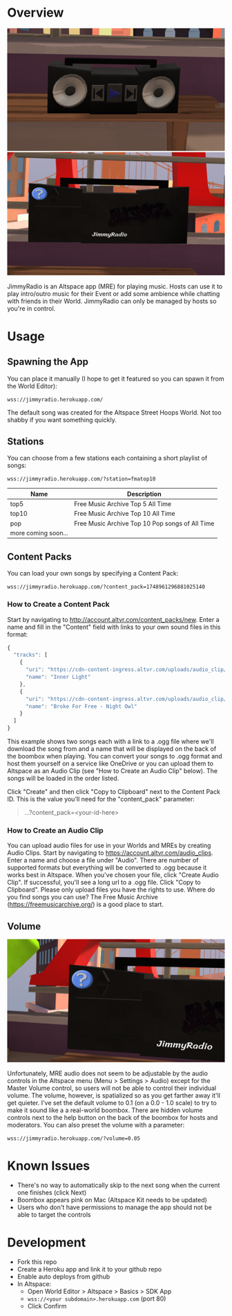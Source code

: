 # Overview

![Boombox Front](https://github.com/tuesy/jimmyradio/blob/main/front.png?raw=true)
![Boombox Back](https://github.com/tuesy/jimmyradio/blob/main/back.png?raw=true)

JimmyRadio is an Altspace app (MRE) for playing music. Hosts can use it to play intro/outro music for their Event or add some ambience while chatting with friends in their World. JimmyRadio can only be managed by hosts so you're in control.

# Usage

## Spawning the App

You can place it manually (I hope to get it featured so you can spawn it from the World Editor):

```
wss://jimmyradio.herokuapp.com/
```

The default song was created for the Altspace Street Hoops World. Not too shabby if you want something quickly.

## Stations

You can choose from a few stations each containing a short playlist of songs:

```
wss://jimmyradio.herokuapp.com/?station=fmatop10
```

| Name                | Description                                     |
| ----------          | ----------                                      |
| top5                | Free Music Archive Top 5 All Time               |
| top10               | Free Music Archive Top 10 All Time              |
| pop                 | Free Music Archive Top 10 Pop songs of All Time |
| more coming soon... |                                                 |


## Content Packs
You can load your own songs by specifying a Content Pack:

```
wss://jimmyradio.herokuapp.com/?content_pack=1748961296881025140
```

### How to Create a Content Pack

Start by navigating to http://account.altvr.com/content_packs/new. Enter a name and fill in the "Content" field with links to your own sound files in this format:

```javascript
{
  "tracks": [
    {
      "uri": "https://cdn-content-ingress.altvr.com/uploads/audio_clip/audio/1168441484869894861/inner_light.ogg",
      "name": "Inner Light"
    },
    {
      "uri": "https://cdn-content-ingress.altvr.com/uploads/audio_clip/audio/1749218506424975825/Broke_For_Free_-_Night_Owl.ogg",
      "name": "Broke For Free - Night Owl"
    }
  ]
}
```

This example shows two songs each with a link to a .ogg file where we'll download the song from and a name that will be displayed on the back of the boombox when playing. You can convert your songs to .ogg format and host them yourself on a service like OneDrive or you can upload them to Altspace as an Audio Clip (see "How to Create an Audio Clip" below). The songs will be loaded in the order listed.

Click "Create" and then click "Copy to Clipboard" next to the Content Pack ID. This is the value you'll need for the "content_pack" parameter:

> ...?content_pack=\<your-id-here\>

### How to Create an Audio Clip

You can upload audio files for use in your Worlds and MREs by creating Audio Clips. Start by navigating to https://account.altvr.com/audio_clips. Enter a name and choose a file under "Audio". There are number of supported formats but everything will be converted to .ogg because it works best in Altspace. When you've chosen your file, click "Create Audio Clip". If successful, you'll see a long url to a .ogg file. Click "Copy to Clipboard". Please only upload files you have the rights to use. Where do you find songs you can use? The Free Music Archive (https://freemusicarchive.org/) is a good place to start.

## Volume

![Volume Controls](https://github.com/tuesy/jimmyradio/blob/main/volume-controls.png?raw=true)

Unfortunately, MRE audio does not seem to be adjustable by the audio controls in the Altspace menu (Menu > Settings > Audio) except for the Master Volume control, so users will not be able to control their individual volume. The volume, however, is spatialized so as you get farther away it'll get quieter. I've set the default volume to 0.1 (on a 0.0 - 1.0 scale) to try to make it sound like a a real-world boombox. There are hidden volume controls next to the help button on the back of the boombox for hosts and moderators. You can also preset the volume with a parameter:

```
wss://jimmyradio.herokuapp.com/?volume=0.05
```

# Known Issues

* There's no way to automatically skip to the next song when the current one finishes (click Next)
* Boombox appears pink on Mac (Altspace Kit needs to be updated)
* Users who don't have permissions to manage the app should not be able to target the controls

# Development
* Fork this repo
* Create a Heroku app and link it to your github repo
* Enable auto deploys from github
* In Altspace:
  * Open World Editor > Altspace > Basics > SDK App
  * `wss://<your subdomain>.herokuapp.com` (port 80)
  * Click Confirm
